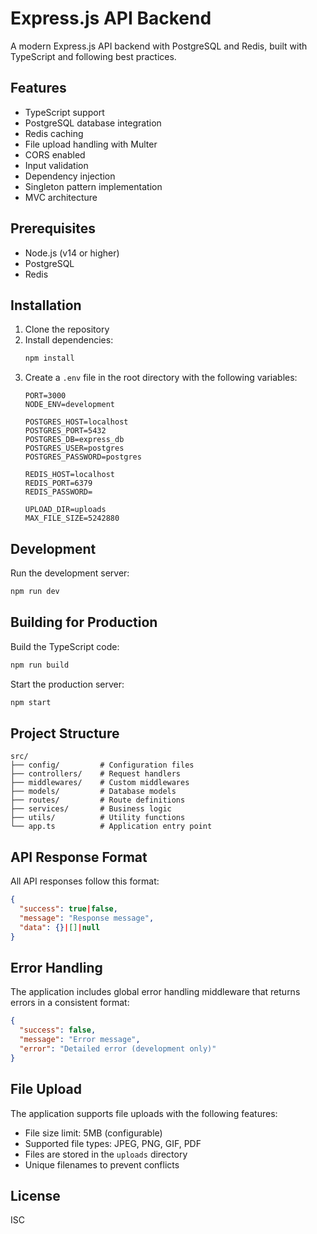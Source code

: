 # Express.js API Backend

A modern Express.js API backend with PostgreSQL and Redis, built with TypeScript and following best practices.

## Features

- TypeScript support
- PostgreSQL database integration
- Redis caching
- File upload handling with Multer
- CORS enabled
- Input validation
- Dependency injection
- Singleton pattern implementation
- MVC architecture

## Prerequisites

- Node.js (v14 or higher)
- PostgreSQL
- Redis

## Installation

1. Clone the repository
2. Install dependencies:
   ```bash
   npm install
   ```
3. Create a `.env` file in the root directory with the following variables:
   ```
   PORT=3000
   NODE_ENV=development
   
   POSTGRES_HOST=localhost
   POSTGRES_PORT=5432
   POSTGRES_DB=express_db
   POSTGRES_USER=postgres
   POSTGRES_PASSWORD=postgres
   
   REDIS_HOST=localhost
   REDIS_PORT=6379
   REDIS_PASSWORD=
   
   UPLOAD_DIR=uploads
   MAX_FILE_SIZE=5242880
   ```

## Development

Run the development server:
```bash
npm run dev
```

## Building for Production

Build the TypeScript code:
```bash
npm run build
```

Start the production server:
```bash
npm start
```

## Project Structure

```
src/
├── config/         # Configuration files
├── controllers/    # Request handlers
├── middlewares/    # Custom middlewares
├── models/         # Database models
├── routes/         # Route definitions
├── services/       # Business logic
├── utils/          # Utility functions
└── app.ts          # Application entry point
```

## API Response Format

All API responses follow this format:
```json
{
  "success": true|false,
  "message": "Response message",
  "data": {}|[]|null
}
```

## Error Handling

The application includes global error handling middleware that returns errors in a consistent format:
```json
{
  "success": false,
  "message": "Error message",
  "error": "Detailed error (development only)"
}
```

## File Upload

The application supports file uploads with the following features:
- File size limit: 5MB (configurable)
- Supported file types: JPEG, PNG, GIF, PDF
- Files are stored in the `uploads` directory
- Unique filenames to prevent conflicts

## License

ISC 